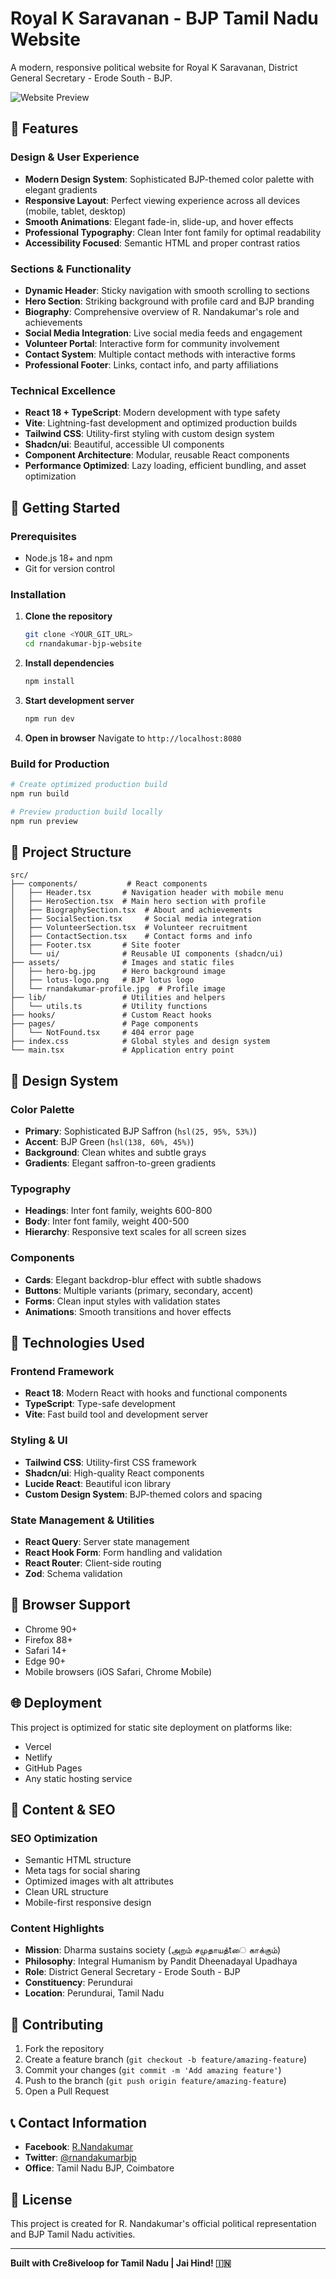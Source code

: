 # Royal K Saravanan - BJP Tamil Nadu Website

A modern, responsive political website for Royal K Saravanan, District General Secretary - Erode South - BJP.

![Website Preview](src/assets/hero-bg.jpg)

## 🌟 Features

### Design & User Experience
- **Modern Design System**: Sophisticated BJP-themed color palette with elegant gradients
- **Responsive Layout**: Perfect viewing experience across all devices (mobile, tablet, desktop)
- **Smooth Animations**: Elegant fade-in, slide-up, and hover effects
- **Professional Typography**: Clean Inter font family for optimal readability
- **Accessibility Focused**: Semantic HTML and proper contrast ratios

### Sections & Functionality
- **Dynamic Header**: Sticky navigation with smooth scrolling to sections
- **Hero Section**: Striking background with profile card and BJP branding
- **Biography**: Comprehensive overview of R. Nandakumar's role and achievements
- **Social Media Integration**: Live social media feeds and engagement
- **Volunteer Portal**: Interactive form for community involvement
- **Contact System**: Multiple contact methods with interactive forms
- **Professional Footer**: Links, contact info, and party affiliations

### Technical Excellence
- **React 18 + TypeScript**: Modern development with type safety
- **Vite**: Lightning-fast development and optimized production builds
- **Tailwind CSS**: Utility-first styling with custom design system
- **Shadcn/ui**: Beautiful, accessible UI components
- **Component Architecture**: Modular, reusable React components
- **Performance Optimized**: Lazy loading, efficient bundling, and asset optimization

## 🚀 Getting Started

### Prerequisites
- Node.js 18+ and npm
- Git for version control

### Installation

1. **Clone the repository**
   ```bash
   git clone <YOUR_GIT_URL>
   cd rnandakumar-bjp-website
   ```

2. **Install dependencies**
   ```bash
   npm install
   ```

3. **Start development server**
   ```bash
   npm run dev
   ```

4. **Open in browser**
   Navigate to `http://localhost:8080`

### Build for Production

```bash
# Create optimized production build
npm run build

# Preview production build locally
npm run preview
```

## 📁 Project Structure

```
src/
├── components/           # React components
│   ├── Header.tsx       # Navigation header with mobile menu
│   ├── HeroSection.tsx  # Main hero section with profile
│   ├── BiographySection.tsx  # About and achievements
│   ├── SocialSection.tsx     # Social media integration
│   ├── VolunteerSection.tsx  # Volunteer recruitment
│   ├── ContactSection.tsx    # Contact forms and info
│   ├── Footer.tsx       # Site footer
│   └── ui/              # Reusable UI components (shadcn/ui)
├── assets/              # Images and static files
│   ├── hero-bg.jpg      # Hero background image
│   ├── lotus-logo.png   # BJP lotus logo
│   └── rnandakumar-profile.jpg  # Profile image
├── lib/                 # Utilities and helpers
│   └── utils.ts         # Utility functions
├── hooks/               # Custom React hooks
├── pages/               # Page components
│   └── NotFound.tsx     # 404 error page
├── index.css            # Global styles and design system
└── main.tsx             # Application entry point
```

## 🎨 Design System

### Color Palette
- **Primary**: Sophisticated BJP Saffron (`hsl(25, 95%, 53%)`)
- **Accent**: BJP Green (`hsl(138, 60%, 45%)`)
- **Background**: Clean whites and subtle grays
- **Gradients**: Elegant saffron-to-green gradients

### Typography
- **Headings**: Inter font family, weights 600-800
- **Body**: Inter font family, weight 400-500
- **Hierarchy**: Responsive text scales for all screen sizes

### Components
- **Cards**: Elegant backdrop-blur effect with subtle shadows
- **Buttons**: Multiple variants (primary, secondary, accent)
- **Forms**: Clean input styles with validation states
- **Animations**: Smooth transitions and hover effects

## 🔧 Technologies Used

### Frontend Framework
- **React 18**: Modern React with hooks and functional components
- **TypeScript**: Type-safe development
- **Vite**: Fast build tool and development server

### Styling & UI
- **Tailwind CSS**: Utility-first CSS framework
- **Shadcn/ui**: High-quality React components
- **Lucide React**: Beautiful icon library
- **Custom Design System**: BJP-themed colors and spacing

### State Management & Utilities
- **React Query**: Server state management
- **React Hook Form**: Form handling and validation
- **React Router**: Client-side routing
- **Zod**: Schema validation

## 📱 Browser Support

- Chrome 90+
- Firefox 88+
- Safari 14+
- Edge 90+
- Mobile browsers (iOS Safari, Chrome Mobile)

## 🌐 Deployment

This project is optimized for static site deployment on platforms like:
- Vercel
- Netlify  
- GitHub Pages
- Any static hosting service

## 📄 Content & SEO

### SEO Optimization
- Semantic HTML structure
- Meta tags for social sharing
- Optimized images with alt attributes
- Clean URL structure
- Mobile-first responsive design

### Content Highlights
- **Mission**: Dharma sustains society (அறம் சமுதாயத்tை காக்கும்)
- **Philosophy**: Integral Humanism by Pandit Dheenadayal Upadhaya
- **Role**: District General Secretary - Erode South - BJP
- **Constituency**: Perundurai
- **Location**: Perundurai, Tamil Nadu

## 🤝 Contributing

1. Fork the repository
2. Create a feature branch (`git checkout -b feature/amazing-feature`)
3. Commit your changes (`git commit -m 'Add amazing feature'`)
4. Push to the branch (`git push origin feature/amazing-feature`)
5. Open a Pull Request

## 📞 Contact Information

- **Facebook**: [R.Nandakumar](https://www.facebook.com/rnandakumarbjp)
- **Twitter**: [@rnandakumarbjp](https://twitter.com/rnandakumarbjp)
- **Office**: Tamil Nadu BJP, Coimbatore

## 📜 License

This project is created for R. Nandakumar's official political representation and BJP Tamil Nadu activities.

---

**Built with Cre8iveloop for Tamil Nadu | Jai Hind! 🇮🇳**